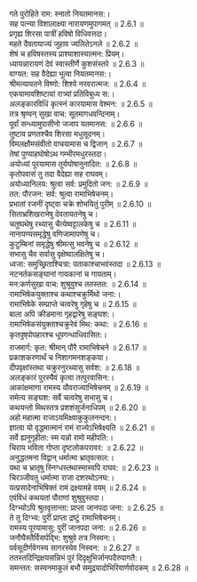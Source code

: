 

  
गते पुरोहिते राम: स्नातो नियतमानस:।  
सह पत्न्या विशालाक्ष्या नारायणमुपागमत् ॥ 2.6.1 ॥   
प्रगृह्य शिरसा पात्रीं हविषो विधिवत्तदा।  
महते दैवतायाज्यं जुहाव ज्वलितेऽनले ॥ 2.6.2 ॥   
शेषं च हविषस्तस्य प्राश्याशास्यात्मन: प्रियम्।  
ध्यायन्नारायणं देवं स्वास्तीर्णे कुशसंस्तरे ॥ 2.6.3 ॥   
वाग्यत: सह वैदेह्या भूत्वा नियतमानस:।  
श्रीमत्यायतने विष्णो: शिश्ये नरवरात्मज: ॥ 2.6.4 ॥   
एकयामावशिष्टायां रात्र्यां प्रतिविबुध्य स:।  
अलङ्कारविधिं कृत्स्नं कारयामास वेश्मन: ॥ 2.6.5 ॥   
तत्र श्रृण्वन् सुखा वाच: सूतमागधवन्दिनाम्।  
पूर्वां सन्ध्यामुपासीनो जजाप यतमानस: ॥ 2.6.6 ॥   
तुष्टाव प्रणतश्चैव शिरसा मधुसूदनम्।  
विमलक्षौमसंवीतो वाचयामास च द्विजान् ॥ 2.6.7 ॥   
तेषां पुण्याहघोषोऽथ गम्भीरमधुरस्तदा।  
अयोध्यां पूरयामास तूर्यघोषानुनादित: ॥ 2.6.8 ॥   
कृतोपवासं तु तदा वैदेह्या सह राघवम्।  
अयोध्यानिलय: श्रुत्वा सर्व: प्रमुदितो जन: ॥ 2.6.9 ॥   
तत: पौरजन: सर्व: श्रुत्वा रामाभिषेचनम्।  
प्रभातां रजनीं दृष्ट्वा चक्रे शोभयितुं पुरीम् ॥ 2.6.10 ॥   
सिताभ्रशिखराभेषु देवतायतनेषु च।  
चतुष्पथेषु रथ्यासु चैत्येष्वट्टालकेषु च ॥ 2.6.11 ॥   
नानापण्यसमृद्धेषु वणिजामापणेषु च।  
कुटुम्बिनां समृद्धेषु श्रीमत्सु भवनेषु च ॥ 2.6.12 ॥   
सभासु चैव सर्वासु वृक्षेष्वालक्षितेषु च।  
ध्वजा: समुच्छ्रिताश्चित्रा: पताकाश्चाभवंस्तदा ॥ 2.6.13 ॥   
नटनर्तकसङ्घानां गायकानां च गायताम्।  
मन:कर्णसुखा वाच: शुश्रुवुश्च ततस्तत: ॥ 2.6.14 ॥   
रामाभिषेकयुक्ताश्च कथाश्चक्रुर्मिथो जना:।  
रामाभिषेके सम्प्राप्ते चत्वरेषु गृहेषु च ॥ 2.6.15 ॥   
बाला अपि क्रीडमाना गृहद्वारेषु सङ्घश:।  
रामाभिषेकसंयुक्ताश्चक्रुरेवं मिथ: कथा: ॥ 2.6.16 ॥   
कृतपुष्पोपहारश्च धूपगन्धाधिवासित:।  
राजमार्ग: कृत: श्रीमान् पौरै रामाभिषेचने ॥ 2.6.17 ॥   
प्रकाशकरणार्थं च निशागमनशङ्कया।  
दीपवृक्षांस्तथा चक्रुरनुरथ्यासु सर्वश: ॥ 2.6.18 ॥   
अलङ्कारं पुरस्यैवं कृत्वा तत्पुरवासिन:।  
आकांक्षमाणा रामस्य यौवराज्याभिषेचनम् ॥ 2.6.19 ॥   
समेत्य सङ्घश: सर्वे चत्वरेषु सभासु च।  
कथयन्तो मिथस्तत्र प्रशशंसुर्जनाधिपम् ॥ 2.6.20 ॥   
अहो महात्मा राजाऽयमिक्ष्वाकुकुलनन्दन:।  
ज्ञात्वा यो वृद्धमात्मानं रामं राज्येऽभिषेक्ष्यति ॥ 2.6.21 ॥   
सर्वे ह्यनुगृहीता: स्म यन्नो रामो महीपति:।  
चिराय भविता गोप्ता दृष्टलोकपरावर: ॥ 2.6.22 ॥   
अनुद्धतमना विद्वान् धर्मात्मा भ्रातृवत्सल:।  
यथा च भ्रातृषु स्निग्धस्तथास्मास्वपि राघव: ॥ 2.6.23 ॥   
चिरञ्जीवतु धर्मात्मा राजा दशरथोऽनघ:।  
यत्प्रसादेनाभिषिक्तं रामं द्रक्ष्यामहे वयम् ॥ 2.6.24 ॥   
एवंविधं कथयतां पौराणां शुश्रुवुस्तदा।  
दिग्भ्योऽपि श्रुतवृत्तान्ता: प्राप्ता जानपदा जना: ॥ 2.6.25 ॥   
ते तु दिग्भ्य: पुरीं प्राप्ता द्रष्टुं रामाभिषेचनम्।  
रामस्य पूरयामासु: पुरीं जानपदा जना: ॥ 2.6.26 ॥   
जनौघैस्तैर्विसर्पद्भि: शुश्रुवे तत्र निस्वन:।  
पर्वसूदीर्णवेगस्य सागरस्येव निस्वन: ॥ 2.6.27 ॥   
ततस्तदिन्द्रिक्षयसन्निभं पुरं दिदृक्षुभिर्जानपदैरुपागतै:।  
समन्तत: सस्वनमाकुलं बभौ समुद्रयादोभिरिवार्णवोदकम् ॥ 2.6.28 ॥   
